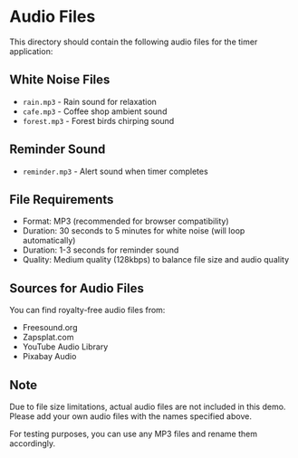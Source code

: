 # Audio Files

This directory should contain the following audio files for the timer application:

## White Noise Files
- `rain.mp3` - Rain sound for relaxation
- `cafe.mp3` - Coffee shop ambient sound
- `forest.mp3` - Forest birds chirping sound

## Reminder Sound
- `reminder.mp3` - Alert sound when timer completes

## File Requirements
- Format: MP3 (recommended for browser compatibility)
- Duration: 30 seconds to 5 minutes for white noise (will loop automatically)
- Duration: 1-3 seconds for reminder sound
- Quality: Medium quality (128kbps) to balance file size and audio quality

## Sources for Audio Files
You can find royalty-free audio files from:
- Freesound.org
- Zapsplat.com
- YouTube Audio Library
- Pixabay Audio

## Note
Due to file size limitations, actual audio files are not included in this demo. 
Please add your own audio files with the names specified above.

For testing purposes, you can use any MP3 files and rename them accordingly.